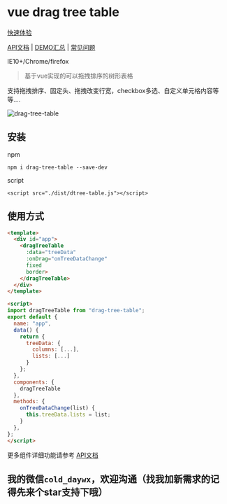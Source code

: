 # vue drag tree table


[快速体验](https://www.mofazhuan.com/demo/#/ "vue-drag-tree-table")

[API文档](https://www.mofazhuan.com/2019/11/14/vue-drag-tree-table%E6%96%87%E6%A1%A3/ "vue-drag-tree-table") | [DEMO汇总](https://www.mofazhuan.com/2019/11/15/vue-drag-tree-table%20Demo/ "vue-drag-tree-table") | [常见问题](https://www.mofazhuan.com/2019/11/15/vue-drag-tree-table%E5%B8%B8%E8%A7%81%E9%97%AE%E9%A2%98/ "vue-drag-tree-table")

IE10+/Chrome/firefox
> 基于vue实现的可以拖拽排序的树形表格   

支持拖拽排序、固定头、拖拽改变行宽，checkbox多选、自定义单元格内容等等....

![drag-tree-table](https://www.mofazhuan.com/demo/demo.gif 'drag-tree-table')

## 安装
npm
``` bashs
npm i drag-tree-table --save-dev
```
script
``` bashs
<script src="./dist/dtree-table.js"></script>
```
## 使用方式

```html
<template>
  <div id="app">
    <dragTreeTable
      :data="treeData"
      :onDrag="onTreeDataChange"
      fixed
      border>
    </dragTreeTable>
  </div>
</template>

<script>
import dragTreeTable from "drag-tree-table";
export default {
  name: "app",
  data() {
    return {
      treeData: {
        columns: [...],
        lists: [...]
      }
    };
  },
  components: {
    dragTreeTable
  },
  methods: {
    onTreeDataChange(list) {
      this.treeData.lists = list;
    }
  },
};
</script>

```
更多组件详细功能请参考 [API文档](https://www.mofazhuan.com/2019/11/14/vue-drag-tree-table%E6%96%87%E6%A1%A3/ "vue-drag-tree-table")
## 我的微信```cold_daywx```，欢迎沟通（找我加新需求的记得先来个star支持下哦）
